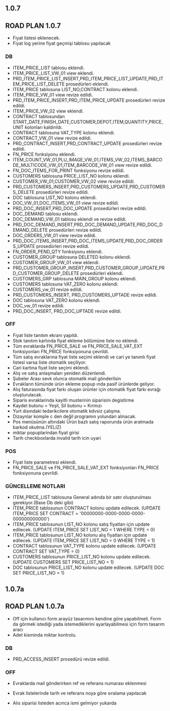 ## 1.0.7
## ROAD PLAN 1.0.7
- Fiyat listesi eklenecek.
- Fiyat log yerine fiyat geçmişi tablosu yapılacak
### DB
- ITEM_PRICE_LIST tablosu eklendi.
- ITEM_PRICE_LIST_VW_01 view eklendi.
- PRD_ITEM_PRICE_LIST_INSERT,PRD_ITEM_PRICE_LIST_UPDATE,PRD_ITEM_PRICE_LIST_DELETE prosedürleri eklendi.
- ITEM_PRICE tablosuna LIST_NO,CONTRACT kolonu eklendi.
- ITEM_PRICE_VW_01 view revize edildi.
- PRD_ITEM_PRICE_INSERT,PRD_ITEM_PRICE_UPDATE prosedürleri revize edildi.
- ITEM_PRICE_VW_02 view eklendi.
- CONTRACT tablosundan START_DATE,FINISH_DATE,CUSTOMER,DEPOT,ITEM,QUANTITY,PRICE,UNIT kolonları kaldırıldı.
- CONTRACT tablosuna VAT_TYPE kolonu eklendi.
- CONTRACT_VW_01 view revize edildi.
- PRD_CONTRACT_INSERT,PRD_CONTRACT_UPDATE prosedürleri revize edildi.
- FN_PRICE fonksiyonu eklendi.
- ITEM_COUNT_VW_01,PLU_IMAGE_VW_01,ITEMS_VW_02,ITEMS_BARCODE_MULTICODE_VW_01,ITEM_BARCODE_VW_01 view revize edildi.
- FN_DOC_ITEMS_FOR_PRINT fonksiyonu revize edildi.
- CUSTOMERS tablosuna PRICE_LIST_NO kolonu eklendi.
- CUSTOMER_VW_01,CUSTOMER_VW_02 view revize edildi.
- PRD_CUSTOMERS_INSERT,PRD_CUSTOMERS_UPDATE,PRD_CUSTOMERS_DELETE prosedürleri revize edildi.
- DOC tablosuna LIST_NO kolonu eklendi.
- DOC_VW_01,DOC_ITEMS_VW_01 view revize edildi.
- PRD_DOC_INSERT,PRD_DOC_UPDATE prosedürleri revize edildi.
- DOC_DEMAND tablosu eklendi.
- DOC_DEMAND_VW_01 tablosu eklendi ve revize edildi.
- PRD_DOC_DEMAND_INSERT,PRD_DOC_DEMAND_UPDATE,PRD_DOC_DEMAND_DELETE prosedürleri revize edildi.
- DOC_ORDERS_VW_01 view revize edildi.
- PRD_DOC_ITEMS_INSERT,PRD_DOC_ITEMS_UPDATE,PRD_DOC_ORDERS_UPDATE prosedürleri revize edildi.
- FN_ORDER_PEND_QTY fonksiyonu eklendi.
- CUSTOMER_GROUP tablosuna DELETED kolonu eklendi.
- CUSTOMER_GROUP_VW_01 view eklendi.
- PRD_CUSTOMER_GROUP_INSERT,PRD_CUSTOMER_GROUP_UPDATE,PRD_CUSTOMER_GROUP_DELETE prosedürleri eklendi.
- CUSTOMERS_GRP tablosuna MAIN_GROUP kolonu eklendi.
- CUSTOMERS tablosuna VAT_ZERO kolonu eklendi. 
- CUSTOMERS_vw_01 revize edildi.
- PRD_CUSTOMERS_INSERT, PRD_CUSTOMERS_UPTADE revize edildi.
- DOC tablosuna VAT_ZERO kolonu eklendi. 
- DOC_vw_01 revize edildi.
- PRD_DOC_INSERT, PRD_DOC_UPTADE revize edildi.
### OFF
- Fiyat liste tanıtım ekranı yapıldı.
- Stok tanıtım kartında fiyat ekleme bölümüne liste no eklendi.
- Tüm evraklarda FN_PRICE_SALE ve FN_PRICE_SALE_VAT_EXT fonksiyonları FN_PRICE fonksiyonuna çevrildi.
- Tüm satış evraklarına fiyat liste seçimi eklendi ve cari ye tanımlı fiyat listesi varsa liste otomatik seçiliyor.
- Cari kartına fiyat liste seçimi eklendi.
- Alış ve satış anlaşmaları yeniden düzenlendi.
- Şubeler Arası sevk olunca otomatik mail gönderilsin
- Evrakların tümünde ürün ekleme popup ında pasif ürünlerde geliyor.
- Alış faturasında fiyat farkı oluşan ürünler için otomatik fiyat farkı evrağı oluşturulacak.
- Siparis evraklarinda kayitli musterinin siparisini degistirme
- Kaydet butonu = Yeşil, Sil butonu = Kırmızı
- Yurt dısındaki tedarikcilere otomatik kdvsiz çalışma.
- Dizaynlar komple c den değil programın yolundan alinacak.
- Pos menüsünün altındaki Ürün bazlı satış raporunda ürün aratmada barkod okutma.(YELIZ)
- miktar popuplarindan fiyat girisi
- Tarih checkboxlarda invalid tarih icin uyari
### POS
- Fiyat liste parametresi eklendi.
- FN_PRICE_SALE ve FN_PRICE_SALE_VAT_EXT fonksiyonları FN_PRICE fonksiyonuna çevrildi.
### GÜNCELLEME NOTLARI
- ITEM_PRICE_LIST tablosuna General adında bir satır oluşturulması gerekiyor.(Base Db deki gibi)
- ITEM_PRICE tablosunun CONTRACT kolonu update edilecek. (UPDATE ITEM_PRICE SET CONTRACT = '00000000-0000-0000-0000-000000000000')
- ITEM_PRICE tablosunun LIST_NO kolonu satış fiyatları için update edilecek. (UPDATE ITEM_PRICE SET LIST_NO = 1 WHERE TYPE = 0)
- ITEM_PRICE tablosunun LIST_NO kolonu alış fiyatları için update edilecek. (UPDATE ITEM_PRICE SET LIST_NO = 0 WHERE TYPE = 1)
- CONTRACT tablosunun VAT_TYPE kolonu update edilecek. (UPDATE CONTRACT SET VAT_TYPE = 0)
- CUSTOMERS tablosunun PRICE_LIST_NO kolonu update edilecek. (UPDATE CUSTOMERS SET PRICE_LIST_NO = 1)
- DOC tablosunun PRICE_LIST_NO kolonu update edilecek. (UPDATE DOC SET PRICE_LIST_NO = 1)

## 1.0.7a
## ROAD PLAN 1.0.7a
- Off için kullanıcı form arayüz tasarımını kendine göre yapabilmeli. Form da görmek istediği yada istemediklerini ayarlayabilmesi için
    form tasarım aracı
- Adet kisminda miktar kontrolu.
### DB
- PRD_ACCESS_INSERT prosedürü revize edildi.
### OFF
- Evraklarda mail gönderirken ref ve referans numarası eklenmesi
- Evrak listelerinde tarih ve referans noya göre sıralama yapılacak

- Alıs siparisi listeden acınca ismi gelmiyor yukarda